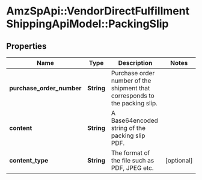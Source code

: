 # AmzSpApi::VendorDirectFulfillmentShippingApiModel::PackingSlip

## Properties
Name | Type | Description | Notes
------------ | ------------- | ------------- | -------------
**purchase_order_number** | **String** | Purchase order number of the shipment that corresponds to the packing slip. | 
**content** | **String** | A Base64encoded string of the packing slip PDF. | 
**content_type** | **String** | The format of the file such as PDF, JPEG etc. | [optional] 

